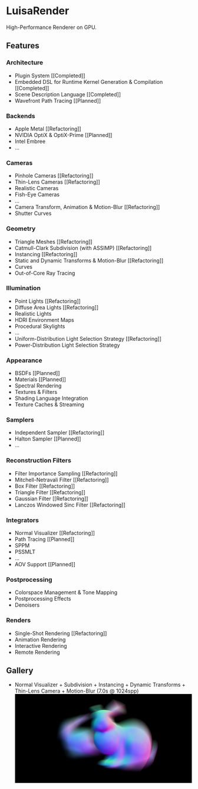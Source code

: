 # LuisaRender
High-Performance Renderer on GPU.

## Features

### Architecture
- Plugin System [[Completed]]
- Embedded DSL for Runtime Kernel Generation & Compilation [[Completed]]
- Scene Description Language [[Completed]]
- Wavefront Path Tracing [[Planned]]

### Backends
- Apple Metal [[Refactoring]]
- NVIDIA OptiX & OptiX-Prime [[Planned]]
- Intel Embree
- ...

### Cameras
- Pinhole Cameras [[Refactoring]]
- Thin-Lens Cameras [[Refactoring]]
- Realistic Cameras
- Fish-Eye Cameras
- ...
- Camera Transform, Animation & Motion-Blur [[Refactoring]]
- Shutter Curves

### Geometry
- Triangle Meshes [[Refactoring]]
- Catmull-Clark Subdivision (with ASSIMP) [[Refactoring]]
- Instancing [[Refactoring]]
- Static and Dynamic Transforms & Motion-Blur [[Refactoring]]
- Curves
- Out-of-Core Ray Tracing

### Illumination
- Point Lights [[Refactoring]]
- Diffuse Area Lights [[Refactoring]]
- Realistic Lights
- HDRI Environment Maps
- Procedural Skylights
- ...
- Uniform-Distribution Light Selection Strategy [[Refactoring]]
- Power-Distribution Light Selection Strategy

### Appearance
- BSDFs [[Planned]]
- Materials [[Planned]]
- Spectral Rendering
- Textures & Filters
- Shading Language Integration
- Texture Caches & Streaming

### Samplers
- Independent Sampler [[Refactoring]]
- Halton Sampler [[Planned]]
- ...

### Reconstruction Filters
- Filter Importance Sampling [[Refactoring]]
- Mitchell-Netravali Filter [[Refactoring]]
- Box Filter [[Refactoring]]
- Triangle Filter [[Refactoring]]
- Gaussian Filter [[Refactoring]]
- Lanczos Windowed Sinc Filter [[Refactoring]]

### Integrators
- Normal Visualizer [[Refactoring]]
- Path Tracing [[Planned]]
- SPPM
- PSSMLT
- ...
- AOV Support [[Planned]]

### Postprocessing
- Colorspace Management & Tone Mapping
- Postprocessing Effects
- Denoisers

### Renders
- Single-Shot Rendering [[Refactoring]]
- Animation Rendering
- Interactive Rendering
- Remote Rendering

## Gallery

- Normal Visualizer + Subdivision + Instancing + Dynamic Transforms + Thin-Lens Camera + Motion-Blur (7.0s @ 1024spp)
![](gallery/bunny-motion-blur-normal.png)

